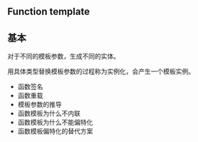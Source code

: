 ## Function template
## 基本

对于不同的模板参数，生成不同的实体。

用具体类型替换模板参数的过程称为实例化，会产生一个模板实例。

- 函数签名
- 函数重载
- 模板参数的推导
- 函数模板为什么不内联
- 函数模板为什么不能偏特化
- 函数模板偏特化的替代方案

